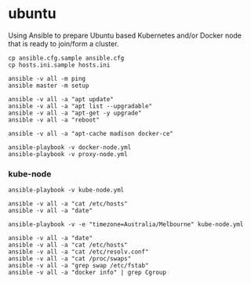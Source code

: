 # ubuntu

Using Ansible to prepare Ubuntu based Kubernetes and/or Docker node that is ready to join/form a cluster.

```
cp ansible.cfg.sample ansible.cfg
cp hosts.ini.sample hosts.ini

ansible -v all -m ping
ansible master -m setup

ansible -v all -a "apt update"
ansible -v all -a "apt list --upgradable"
ansible -v all -a "apt-get -y upgrade"
ansible -v all -a "reboot"

ansible -v all -a "apt-cache madison docker-ce"

ansible-playbook -v docker-node.yml
ansible-playbook -v proxy-node.yml
```

### kube-node

```
ansible-playbook -v kube-node.yml

ansible -v all -a "cat /etc/hosts"
ansible -v all -a "date"

ansible-playbook -v -e "timezone=Australia/Melbourne" kube-node.yml

ansible -v all -a "date"
ansible -v all -a "cat /etc/hosts"
ansible -v all -a "cat /etc/resolv.conf"
ansible -v all -a "cat /proc/swaps"
ansible -v all -a "grep swap /etc/fstab"
ansible -v all -a "docker info" | grep Cgroup
```
